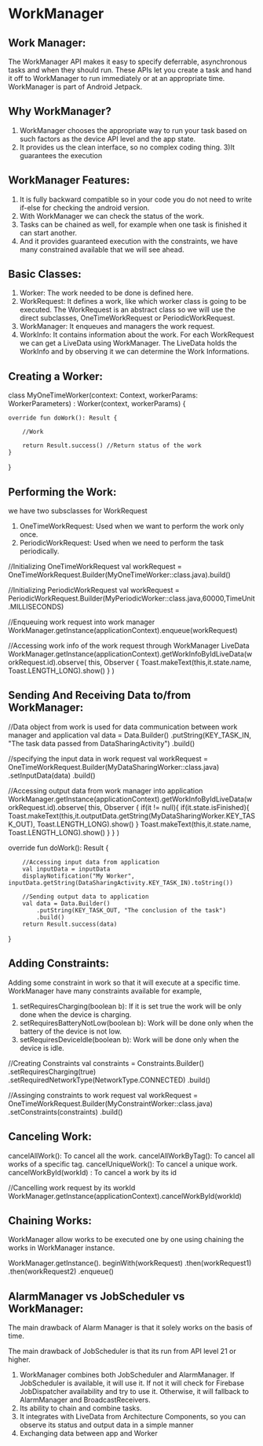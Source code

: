 # WorkManager

Work Manager:
-------------

The WorkManager API makes it easy to specify deferrable, asynchronous tasks and when they should run. These APIs let you create a task and hand it off to WorkManager to run immediately or at an appropriate time.
WorkManager is part of Android Jetpack.

Why WorkManager?
----------------

1) WorkManager chooses the appropriate way to run your task based on such factors as the device API level and the app state.
2) It provides us the clean interface, so no complex coding thing.
3)It guarantees the execution

WorkManager Features:
---------------------

1) It is fully backward compatible so in your code you do not need to write if-else for checking the android version.
2) With WorkManager we can check the status of the work.
3) Tasks can be chained as well, for example when one task is finished it can start another.
4) And it provides guaranteed execution with the constraints, we have many constrained available that we will see ahead.

Basic Classes:
--------------

1) Worker: The work needed to be done is defined here.
2) WorkRequest: It defines a work, like which worker class is going to be executed. The WorkRequest is an abstract class so we will use the direct subclasses, OneTimeWorkRequest or PeriodicWorkRequest.
3) WorkManager: It enqueues and managers the work request.
4) WorkInfo: It contains information about the work.
             For each WorkRequest we can get a LiveData using WorkManager.
             The LiveData holds the WorkInfo and by observing it we can determine the Work Informations.

Creating a Worker:
------------------

class MyOneTimeWorker(context: Context, workerParams: WorkerParameters) : Worker(context, workerParams) {

    override fun doWork(): Result {

        //Work

        return Result.success() //Return status of the work
    }

}

Performing the Work:
--------------------

we have two subsclasses for WorkRequest

1) OneTimeWorkRequest: Used when we want to perform the work only once.
2) PeriodicWorkRequest: Used when we need to perform the task periodically.

//Initializing OneTimeWorkRequest
val workRequest = OneTimeWorkRequest.Builder(MyOneTimeWorker::class.java).build()

//Initializing PeriodicWorkRequest
val workRequest = PeriodicWorkRequest.Builder(MyPeriodicWorker::class.java,60000,TimeUnit.MILLISECONDS)

//Enqueuing work request into work manager
WorkManager.getInstance(applicationContext).enqueue(workRequest)

//Accessing work info of the work request through WorkManager LiveData
WorkManager.getInstance(applicationContext).getWorkInfoByIdLiveData(workRequest.id).observe(
    this, Observer {
        Toast.makeText(this,it.state.name, Toast.LENGTH_LONG).show()
    }
)

Sending And Receiving Data to/from WorkManager:
-----------------------------------------------

//Data object from work is used for data communication between work manager and application
val data = Data.Builder()
                .putString(KEY_TASK_IN, "The task data passed from DataSharingActivity")
                .build()

//specifying the input data in work request
val workRequest = OneTimeWorkRequest.Builder(MyDataSharingWorker::class.java)
                .setInputData(data)
                .build()

//Accessing output data from work manager into application
WorkManager.getInstance(applicationContext).getWorkInfoByIdLiveData(workRequest.id).observe(
                this, Observer {
                    if(it != null){
                        if(it.state.isFinished){
                            Toast.makeText(this,it.outputData.getString(MyDataSharingWorker.KEY_TASK_OUT), Toast.LENGTH_LONG).show()
                        }
                        Toast.makeText(this,it.state.name, Toast.LENGTH_LONG).show()
                    }
                }
)

override fun doWork(): Result {

        //Accessing input data from application
        val inputData = inputData
        displayNotification("My Worker", inputData.getString(DataSharingActivity.KEY_TASK_IN).toString())

        //Sending output data to application
        val data = Data.Builder()
            .putString(KEY_TASK_OUT, "The conclusion of the task")
            .build()
        return Result.success(data)
}

Adding Constraints:
-------------------

Adding some constraint in work so that it will execute at a specific time.
WorkManager have many constraints available for example,

1) setRequiresCharging(boolean b): If it is set true the work will be only done when the device is charging.
2) setRequiresBatteryNotLow(boolean b): Work will be done only when the battery of the device is not low.
3) setRequiresDeviceIdle(boolean b): Work will be done only when the device is idle.

//Creating Constraints
val constraints = Constraints.Builder()
                .setRequiresCharging(true)
                .setRequiredNetworkType(NetworkType.CONNECTED)
                .build()

//Assinging constraints to work request
val workRequest = OneTimeWorkRequest.Builder(MyConstraintWorker::class.java)
                            .setConstraints(constraints)
                            .build()

Canceling Work:
---------------

cancelAllWork(): To cancel all the work.
cancelAllWorkByTag(): To cancel all works of a specific tag.
cancelUniqueWork(): To cancel a unique work.
cancelWorkById(workId) : To cancel a work by its id

//Cancelling work request by its workId
WorkManager.getInstance(applicationContext).cancelWorkById(workId)

Chaining Works:
--------------

WorkManager allow works to be executed one by one using chaining the works in WorkManager instance.

WorkManager.getInstance().
    beginWith(workRequest)
    .then(workRequest1)
    .then(workRequest2)
    .enqueue()
    
AlarmManager vs JobScheduler vs WorkManager:
--------------------------------------------

The main drawback of Alarm Manager is that it solely works on the basis of time.

The main drawback of JobScheduler is that its run from API level 21 or higher.

1) WorkManager combines both JobScheduler and AlarmManager. If JobScheduler is available, it will use it. If not it will check for Firebase JobDispatcher availability and try to use it. Otherwise, it will fallback to AlarmManager and BroadcastReceivers.
2) Its ability to chain and combine tasks.
3) It integrates with LiveData from Architecture Components, so you can observe its status and output data in a simple manner
4) Exchanging data between app and Worker    
